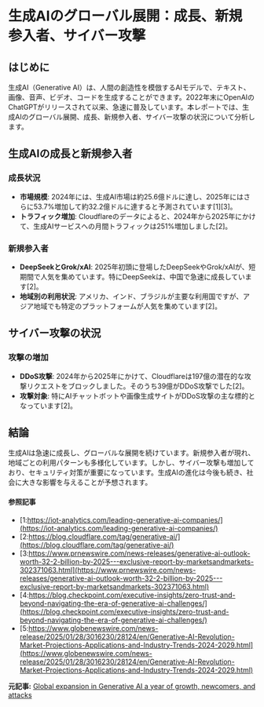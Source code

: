 # 生成AIのグローバル展開：成長、新規参入者、サイバー攻撃

## はじめに

生成AI（Generative AI）は、人間の創造性を模倣するAIモデルで、テキスト、画像、音声、ビデオ、コードを生成することができます。2022年末にOpenAIのChatGPTがリリースされて以来、急速に普及しています。本レポートでは、生成AIのグローバル展開、成長、新規参入者、サイバー攻撃の状況について分析します。

## 生成AIの成長と新規参入者

### 成長状況

- **市場規模**: 2024年には、生成AI市場は約25.6億ドルに達し、2025年にはさらに53.7%増加して約32.2億ドルに達すると予測されています[1][3]。
- **トラフィック増加**: Cloudflareのデータによると、2024年から2025年にかけて、生成AIサービスへの月間トラフィックは251%増加しました[2]。

### 新規参入者

- **DeepSeekとGrok/xAI**: 2025年初頭に登場したDeepSeekやGrok/xAIが、短期間で人気を集めています。特にDeepSeekは、中国で急速に成長しています[2]。
- **地域別の利用状況**: アメリカ、インド、ブラジルが主要な利用国ですが、アジア地域でも特定のプラットフォームが人気を集めています[2]。

## サイバー攻撃の状況

### 攻撃の増加

- **DDoS攻撃**: 2024年から2025年にかけて、Cloudflareは197億の潜在的な攻撃リクエストをブロックしました。そのうち39億がDDoS攻撃でした[2]。
- **攻撃対象**: 特にAIチャットボットや画像生成サイトがDDoS攻撃の主な標的となっています[2]。

## 結論

生成AIは急速に成長し、グローバルな展開を続けています。新規参入者が現れ、地域ごとの利用パターンも多様化しています。しかし、サイバー攻撃も増加しており、セキュリティ対策が重要になっています。生成AIの進化は今後も続き、社会に大きな影響を与えることが予想されます。

#### 参照記事
- [1:https://iot-analytics.com/leading-generative-ai-companies/](https://iot-analytics.com/leading-generative-ai-companies/)
- [2:https://blog.cloudflare.com/tag/generative-ai/](https://blog.cloudflare.com/tag/generative-ai/)
- [3:https://www.prnewswire.com/news-releases/generative-ai-outlook-worth-32-2-billion-by-2025---exclusive-report-by-marketsandmarkets-302371063.html](https://www.prnewswire.com/news-releases/generative-ai-outlook-worth-32-2-billion-by-2025---exclusive-report-by-marketsandmarkets-302371063.html)
- [4:https://blog.checkpoint.com/executive-insights/zero-trust-and-beyond-navigating-the-era-of-generative-ai-challenges/](https://blog.checkpoint.com/executive-insights/zero-trust-and-beyond-navigating-the-era-of-generative-ai-challenges/)
- [5:https://www.globenewswire.com/news-release/2025/01/28/3016230/28124/en/Generative-AI-Revolution-Market-Projections-Applications-and-Industry-Trends-2024-2029.html](https://www.globenewswire.com/news-release/2025/01/28/3016230/28124/en/Generative-AI-Revolution-Market-Projections-Applications-and-Industry-Trends-2024-2029.html)


**元記事:** [Global expansion in Generative AI a year of growth, newcomers, and attacks](https://blog.cloudflare.com/global-expansion-in-generative-ai-a-year-of-growth-newcomers-and-attacks/)